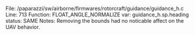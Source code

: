 File: /paparazzi/sw/airborne/firmwares/rotorcraft/guidance/guidance_h.c
Line: 713
Function: FLOAT_ANGLE_NORMALIZE
var: guidance_h.sp.heading
status: SAME
Notes: Removing the bounds had no noticable affect on the UAV behavior. 
